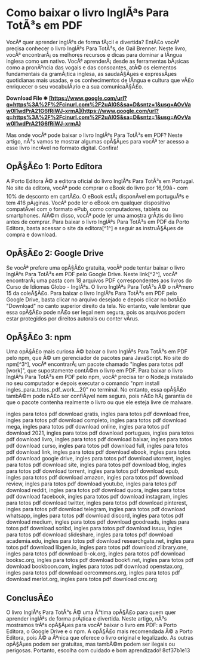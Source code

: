 
 
# Como baixar o livro InglÃªs Para TotÃ³s em PDF
 
VocÃª quer aprender inglÃªs de forma fÃ¡cil e divertida? EntÃ£o vocÃª precisa conhecer o livro InglÃªs Para TotÃ³s, de Gail Brenner. Neste livro, vocÃª encontrarÃ¡ os melhores recursos e dicas para dominar a lÃ­ngua inglesa como um nativo. VocÃª aprenderÃ¡ desde as ferramentas bÃ¡sicas como a pronÃºncia das vogais e das consoantes, atÃ© os elementos fundamentais da gramÃ¡tica inglesa, as saudaÃ§Ãµes e expressÃµes quotidianas mais usadas, e os conhecimentos de lÃ­ngua e cultura que vÃ£o enriquecer o seu vocabulÃ¡rio e a sua comunicaÃ§Ã£o.
 
**Download File ✵ [https://www.google.com/url?q=https%3A%2F%2Fcinurl.com%2F2uAl0S&sa=D&sntz=1&usg=AOvVaw0I1wdPrA21G6fRiWJ-xrmA](https://www.google.com/url?q=https%3A%2F%2Fcinurl.com%2F2uAl0S&sa=D&sntz=1&usg=AOvVaw0I1wdPrA21G6fRiWJ-xrmA)**


 
Mas onde vocÃª pode baixar o livro InglÃªs Para TotÃ³s em PDF? Neste artigo, nÃ³s vamos te mostrar algumas opÃ§Ãµes para vocÃª ter acesso a esse livro incrÃ­vel no formato digital. Confira!
 
## OpÃ§Ã£o 1: Porto Editora
 
A Porto Editora Ã© a editora oficial do livro InglÃªs Para TotÃ³s em Portugal. No site da editora, vocÃª pode comprar o eBook do livro por 16,99â¬ com 10% de desconto em cartÃ£o. O eBook estÃ¡ disponÃ­vel em portuguÃªs e tem 416 pÃ¡ginas. VocÃª pode ler o eBook em qualquer dispositivo compatÃ­vel com o formato ePub, como computadores, tablets ou smartphones. AlÃ©m disso, vocÃª pode ler uma amostra grÃ¡tis do livro antes de comprar. Para baixar o livro InglÃªs Para TotÃ³s em PDF da Porto Editora, basta acessar o site da editora[^1^] e seguir as instruÃ§Ãµes de compra e download.
 
## OpÃ§Ã£o 2: Google Drive
 
Se vocÃª prefere uma opÃ§Ã£o gratuita, vocÃª pode tentar baixar o livro InglÃªs Para TotÃ³s em PDF pelo Google Drive. Neste link[^2^], vocÃª encontrarÃ¡ uma pasta com 18 arquivos PDF correspondentes aos livros do Curso de Idiomas Globo - InglÃªs. O livro InglÃªs Para TotÃ³s Ã© o nÃºmero 15 da coleÃ§Ã£o. Para baixar o livro InglÃªs Para TotÃ³s em PDF pelo Google Drive, basta clicar no arquivo desejado e depois clicar no botÃ£o "Download" no canto superior direito da tela. No entanto, vale lembrar que essa opÃ§Ã£o pode nÃ£o ser legal nem segura, pois os arquivos podem estar protegidos por direitos autorais ou conter vÃ­rus.
 
## OpÃ§Ã£o 3: npm
 
Uma opÃ§Ã£o mais curiosa Ã© baixar o livro InglÃªs Para TotÃ³s em PDF pelo npm, que Ã© um gerenciador de pacotes para JavaScript. No site do npm[^3^], vocÃª encontrarÃ¡ um pacote chamado "ingles para totos pdf [work]", que supostamente contÃ©m o livro em PDF. Para baixar o livro InglÃªs Para TotÃ³s em PDF pelo npm, vocÃª precisa ter o Node.js instalado no seu computador e depois executar o comando "npm install ingles\_para\_totos\_pdf\_work\_\_20" no terminal. No entanto, essa opÃ§Ã£o tambÃ©m pode nÃ£o ser confiÃ¡vel nem segura, pois nÃ£o hÃ¡ garantia de que o pacote contenha realmente o livro ou que ele esteja livre de malware.
 
ingles para totos pdf download gratis,  ingles para totos pdf download free,  ingles para totos pdf download completo,  ingles para totos pdf download mega,  ingles para totos pdf download online,  ingles para totos pdf download 2021,  ingles para totos pdf download portugues,  ingles para totos pdf download livro,  ingles para totos pdf download baixar,  ingles para totos pdf download curso,  ingles para totos pdf download full,  ingles para totos pdf download link,  ingles para totos pdf download ebook,  ingles para totos pdf download google drive,  ingles para totos pdf download utorrent,  ingles para totos pdf download site,  ingles para totos pdf download blog,  ingles para totos pdf download torrent,  ingles para totos pdf download epub,  ingles para totos pdf download amazon,  ingles para totos pdf download review,  ingles para totos pdf download youtube,  ingles para totos pdf download reddit,  ingles para totos pdf download quora,  ingles para totos pdf download facebook,  ingles para totos pdf download instagram,  ingles para totos pdf download twitter,  ingles para totos pdf download pinterest,  ingles para totos pdf download telegram,  ingles para totos pdf download whatsapp,  ingles para totos pdf download discord,  ingles para totos pdf download medium,  ingles para totos pdf download goodreads,  ingles para totos pdf download scribd,  ingles para totos pdf download issuu,  ingles para totos pdf download slideshare,  ingles para totos pdf download academia.edu,  ingles para totos pdf download researchgate.net,  ingles para totos pdf download libgen.io,  ingles para totos pdf download zlibrary.one,  ingles para totos pdf download b-ok.org,  ingles para totos pdf download booksc.org,  ingles para totos pdf download bookfi.net,  ingles para totos pdf download bookboon.com,  ingles para totos pdf download openstax.org,  ingles para totos pdf download oercommons.org,  ingles para totos pdf download merlot.org,  ingles para totos pdf download cnx.org
 
## ConclusÃ£o
 
O livro InglÃªs Para TotÃ³s Ã© uma Ã³tima opÃ§Ã£o para quem quer aprender inglÃªs de forma prÃ¡tica e divertida. Neste artigo, nÃ³s mostramos trÃªs opÃ§Ãµes para vocÃª baixar o livro em PDF: a Porto Editora, o Google Drive e o npm. A opÃ§Ã£o mais recomendada Ã© a Porto Editora, pois Ã© a Ãºnica que oferece o livro original e legalizado. As outras opÃ§Ãµes podem ser gratuitas, mas tambÃ©m podem ser ilegais ou perigosas. Portanto, escolha com cuidado e bom aprendizado!
 8cf37b1e13
 
